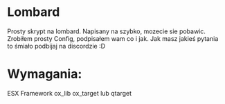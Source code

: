 # Lombard
Prosty skrypt na lombard. Napisany na szybko, mozecie sie pobawic. Zrobiłem prosty Config, podpisałem wam co i jak.  Jak masz jakieś pytania to śmiało podbijaj na discordzie :D

# Wymagania:
ESX Framework
ox_lib
ox_target lub qtarget
